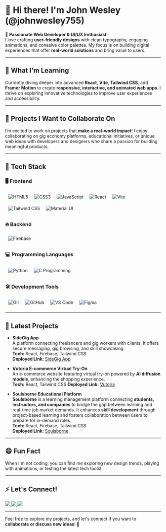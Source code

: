 # 👋 Hi there! I'm John Wesley (@johnwesley755)  

🌟 **Passionate Web Developer & UI/UX Enthusiast**  
I love crafting **user-friendly designs** with clean typography, engaging animations, and cohesive color palettes. My focus is on building digital experiences that offer **real-world solutions** and bring value to users.

---

## 🚀 **What I'm Learning**  
Currently diving deeper into advanced **React**, **Vite**, **Tailwind CSS**, and **Framer Motion** to create **responsive, interactive, and animated web apps**. I thrive on exploring innovative technologies to improve user experiences and accessibility.

---

## 💼 **Projects I Want to Collaborate On**  
I’m excited to work on projects that **make a real-world impact**! I enjoy collaborating on gig economy platforms, educational initiatives, or unique web ideas with developers and designers who share a passion for building meaningful products.

---

## 🔧 **Tech Stack**

### 🖥 **Frontend**  
<img src="https://img.icons8.com/color/48/000000/html-5.png" alt="HTML5" style="margin: 10px;" align="left" />  
<img src="https://img.icons8.com/color/48/000000/css3.png" alt="CSS3" style="margin: 10px;" align="left" />  
<img src="https://img.icons8.com/color/48/000000/javascript.png" alt="JavaScript" style="margin: 10px;" align="left" />  
<img src="https://img.icons8.com/color/48/000000/react-native.png" alt="React" style="margin: 10px;" align="left" />  
<img src="https://img.icons8.com/color/48/000000/vite.png" alt="Vite" style="margin: 10px;" align="left" />  
<img src="https://img.icons8.com/color/48/000000/tailwind_css.png" alt="Tailwind CSS" style="margin: 10px;" align="left" />  
<img src="https://img.icons8.com/color/48/000000/material-ui.png" alt="Material UI" style="margin: 10px;" align="left" />  
<br clear="all" />

### 🔥 **Backend**  
<img src="https://img.icons8.com/color/48/000000/firebase.png" alt="Firebase" style="margin: 10px;" align="left" />  
<br clear="all" />

### 💻 **Programming Languages**  
<img src="https://img.icons8.com/color/48/000000/python.png" alt="Python" style="margin: 10px;" align="left" />  
<img src="https://img.icons8.com/color/48/000000/c-programming.png" alt="C Programming" style="margin: 10px;" align="left" />  
<br clear="all" />

### 🛠 **Development Tools**  
<img src="https://img.icons8.com/color/48/000000/git.png" alt="Git" style="margin: 10px;" align="left" />  
<img src="https://img.icons8.com/color/48/000000/github.png" alt="GitHub" style="margin: 10px;" align="left" />  
<img src="https://img.icons8.com/color/48/000000/visual-studio-code-2019.png" alt="VS Code" style="margin: 10px;" align="left" />  
<img src="https://img.icons8.com/color/48/000000/figma.png" alt="Figma" style="margin: 10px;" align="left" />  
<br clear="all" />

---

## 📂 **Latest Projects**

- **SideGig App**  
  A platform connecting freelancers and gig workers with clients. It offers secure messaging, gig browsing, and skill showcasing.  
  **Tech:** React, Firebase, Tailwind CSS  
  **Deployed Link:** [SideGig App](https://side-gig-website.web.app/)  

- **Vutoria E-commerce Virtual Try-On**  
  An e-commerce website featuring virtual try-on powered by **AI diffusion models**, enhancing the shopping experience.  
  **Tech:** React, Tailwind CSS
  **Deployed Link:** [Vutoria](https://vutoria-60389.web.app/)  

- **Soulsborne Educational Platform**  
  **Soulsborne** is a learning management platform connecting **students, instructors, and companies** to bridge the gap between learning and real-time job market demands. It enhances **skill development** through project-based learning and fosters collaboration between users to prepare for in-demand roles.  
  **Tech:** React, Firebase, Tailwind CSS  
  **Deployed Link:** [Soulsborne](https://soulsborne-bba5f.web.app/)  

---

## 😄 **Fun Fact**  
When I'm not coding, you can find me exploring new design trends, playing with animations, or testing the latest tech tools!

---

## ⚡ **Let's Connect!**  

<p align="left">
  <a href="https://www.linkedin.com/in/john-wesley-6707ab258/">
    <img src="https://img.shields.io/badge/-LinkedIn-0A66C2?style=for-the-badge&logo=linkedin&logoColor=white" />
  </a>
  <a href="https://twitter.com/JohnWesley97513">
    <img src="https://img.shields.io/badge/-Twitter-1DA1F2?style=for-the-badge&logo=twitter&logoColor=white" />
  </a>
  <a href="https://johnwesley-755.netlify.app/">
    <img src="https://img.shields.io/badge/-Portfolio-black?style=for-the-badge&logo=google-chrome&logoColor=white" />
  </a>
</p>

---

Feel free to explore my projects, and let's connect if you want to **collaborate or discuss new ideas**! 🚀
